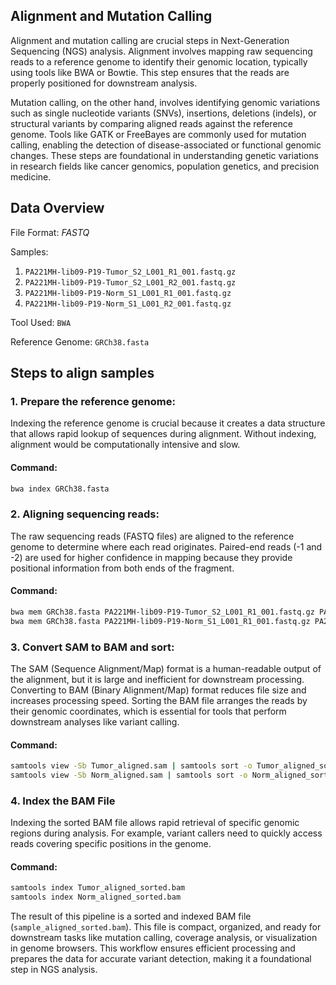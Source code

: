 ## Alignment and Mutation Calling

Alignment and mutation calling are crucial steps in Next-Generation Sequencing (NGS) analysis. Alignment involves mapping raw sequencing reads to a reference genome to identify their genomic location, typically using tools like BWA or Bowtie. This step ensures that the reads are properly positioned for downstream analysis.

Mutation calling, on the other hand, involves identifying genomic variations such as single nucleotide variants (SNVs), insertions, deletions (indels), or structural variants by comparing aligned reads against the reference genome. Tools like GATK or FreeBayes are commonly used for mutation calling, enabling the detection of disease-associated or functional genomic changes. These steps are foundational in understanding genetic variations in research fields like cancer genomics, population genetics, and precision medicine.

## Data Overview

File Format: *FASTQ*

Samples:
1. `PA221MH-lib09-P19-Tumor_S2_L001_R1_001.fastq.gz`
2. `PA221MH-lib09-P19-Tumor_S2_L001_R2_001.fastq.gz`
3. `PA221MH-lib09-P19-Norm_S1_L001_R1_001.fastq.gz`
4. `PA221MH-lib09-P19-Norm_S1_L001_R2_001.fastq.gz`

Tool Used: `BWA` 

Reference Genome: `GRCh38.fasta`

## Steps to align samples
### 1. Prepare the reference genome:
Indexing the reference genome is crucial because it creates a data structure that allows rapid lookup of sequences during alignment. Without indexing, alignment would be computationally intensive and slow.

#### Command: 
```bash
bwa index GRCh38.fasta
```
### 2. Aligning sequencing reads:
The raw sequencing reads (FASTQ files) are aligned to the reference genome to determine where each read originates.
Paired-end reads (-1 and -2) are used for higher confidence in mapping because they provide positional information from both ends of the fragment.

#### Command: 
```bash
bwa mem GRCh38.fasta PA221MH-lib09-P19-Tumor_S2_L001_R1_001.fastq.gz PA221MH-lib09-P19-Tumor_S2_L001_R2_001.fastq.gz > Tumor_aligned.sam
bwa mem GRCh38.fasta PA221MH-lib09-P19-Norm_S1_L001_R1_001.fastq.gz PA221MH-lib09-P19-Norm_S1_L001_R2_001.fastq.gz > Norm_aligned.sam
```
### 3. Convert SAM to BAM and sort:
The SAM (Sequence Alignment/Map) format is a human-readable output of the alignment, but it is large and inefficient for downstream processing. Converting to BAM (Binary Alignment/Map) format reduces file size and increases processing speed.
Sorting the BAM file arranges the reads by their genomic coordinates, which is essential for tools that perform downstream analyses like variant calling.

#### Command: 
```bash
samtools view -Sb Tumor_aligned.sam | samtools sort -o Tumor_aligned_sorted.bam
samtools view -Sb Norm_aligned.sam | samtools sort -o Norm_aligned_sorted.bam
```

### 4. Index the BAM File
Indexing the sorted BAM file allows rapid retrieval of specific genomic regions during analysis. For example, variant callers need to quickly access reads covering specific positions in the genome.

#### Command: 
```bash
samtools index Tumor_aligned_sorted.bam
samtools index Norm_aligned_sorted.bam
```

The result of this pipeline is a sorted and indexed BAM file (`sample_aligned_sorted.bam`). This file is compact, organized, and ready for downstream tasks like mutation calling, coverage analysis, or visualization in genome browsers.
This workflow ensures efficient processing and prepares the data for accurate variant detection, making it a foundational step in NGS analysis.


